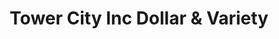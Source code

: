 ---
title: "Tower City Inc Dollar & Variety"
url: /toronto/tower-city-inc-dollar-and-variety/
shop: variety store
---